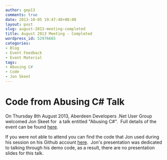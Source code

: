 ```yaml
---
author: gep13
comments: true
date: 2013-10-05 19:47:48+00:00
layout: post
slug: august-2013-meeting-completed
title: August 2013 Meeting - Completed
wordpress_id: 52976665
categories:
- Blog
- Event Feedback
- Event Material
tags:
- Abusing C#
- Code
- Jon Skeet
---
```


# Code from Abusing C# Talk


On Thursday 8th August 2013, Aberdeen Developers .Net User Group welcomed Jon Skeet for  a talk entitled "Abusing C#".  Full details of the event can be found [here](http://adnuguk.me/11ooiSC).

If you were not able to attend you can find the code that Jon used during his session on his Github account [here](https://github.com/jskeet/DemoCode/tree/master/Abusing%20CSharp).  Jon's presentation was dedicated to talking through his demo code, as a result, there are no presentation slides for this talk.
